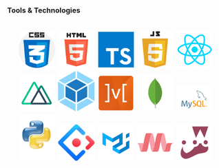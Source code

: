 <h3>Tools & Technologies</h3>
<h1 align="center">
 <img src="./assets/css-icon.png" width="85"/>
 <img src="./assets/html-icon.png" width="85"/>
 <img src="./assets/ts-icon.png" width="85"/>
 <img src="./assets/js-icon.png" width="85"/>
 <img src="./assets/react-icon.png" width="85"/>
 <img src="./assets/nuxt-icon.png" width="85"/>
 <img src="./assets/webpack-icon.png" width="85"/>
 <img src="./assets/mobx-icon.png" width="85"/>
 <img src="./assets/mongo-icon.png" width="85"/>
 <img src="./assets/mysql-icon.png" width="85"/>
 <img src="./assets/python-icon.png" width="85"/>
 <img src="./assets/antdesign-icon.png" width="85"/>
 <img src="./assets/materialui-icon.png" width="85"/>
 <img src="./assets/materialize-icon.png" width="85"/>
 <img src="./assets/jest-icon.png" width="85"/>
</h1>
